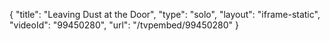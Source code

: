{
    "title": "Leaving Dust at the Door",
    "type": "solo",
    "layout": "iframe-static",
    "videoId": "99450280",
    "url": "\/tvpembed\/99450280"
}
